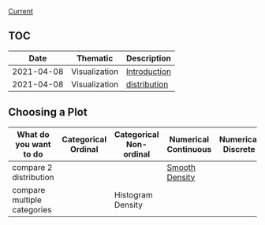 [Current](https://learning.edx.org/course/course-v1:HarvardX+PH125.2x+1T2021/block-v1:HarvardX+PH125.2x+1T2021+type@sequential+block@9306b82cbe134113b8d5e6d18370439b/block-v1:HarvardX+PH125.2x+1T2021+type@vertical+block@34582b2aa9a041529c5d328e6cf327bd)

## TOC

| Date | Thematic | Description |
|---|---|---|
| 2021-04-08 | Visualization | [Introduction](1.1-introduction.md) |
| 2021-04-08 | Visualization | [distribution](1.2.-distribution.md)

## Choosing a Plot

| What do you want to do | Categorical Ordinal | Categorical Non-ordinal | Numerical Continuous | Numerical Discrete |
|---------|-----|-----|-----|-----|
|compare 2 distribution | | | [Smooth Density](1.2.-distribution.md#Smooth+Density+Plot) | |
|compare multiple categories | | Histogram Density | | |

